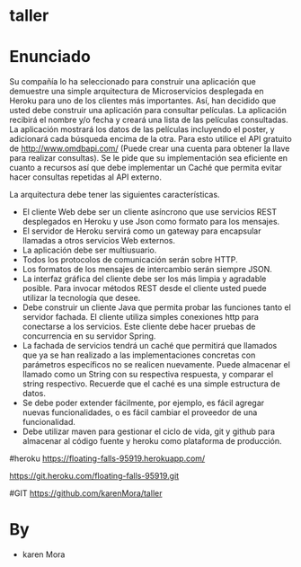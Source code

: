 # taller

# Enunciado
Su compañía lo ha seleccionado para construir una aplicación que demuestre una simple arquitectura de Microservicios desplegada en Heroku para uno de los clientes más importantes.
Así, han decidido que usted debe construir una aplicación para consultar películas.  La aplicación recibirá el nombre y/o fecha y creará una lista de las películas consultadas. La aplicación mostrará los datos de las películas incluyendo el poster, y adicionará cada búsqueda encima de la otra.  Para esto utilice el API gratuito de http://www.omdbapi.com/ (Puede crear una cuenta para obtener la llave para realizar consultas). Se le pide que su implementación sea eficiente en cuanto a recursos así que debe implementar un Caché que permita evitar hacer consultas repetidas al API externo. 

La arquitectura debe tener las siguientes características.
- El cliente Web debe ser un cliente asíncrono que use servicios REST desplegados en Heroku y use Json como formato para los mensajes.
- El servidor de Heroku servirá como un gateway para encapsular llamadas a otros servicios Web externos.
- La aplicación debe ser multiusuario.
- Todos los protocolos de comunicación serán sobre HTTP.
- Los formatos de los mensajes de intercambio serán siempre JSON.
- La interfaz gráfica del cliente debe ser los más limpia y agradable posible. Para invocar métodos REST desde el cliente usted puede utilizar la tecnología que desee.
- Debe construir un cliente Java que permita probar las funciones tanto el servidor fachada. El cliente utiliza simples conexiones http para conectarse a los servicios. Este cliente debe hacer pruebas de concurrencia en su servidor Spring.
- La fachada de servicios tendrá un caché que permitirá que llamados que ya se han realizado a las implementaciones concretas con parámetros específicos no se realicen nuevamente. Puede almacenar el llamado como un String con su respectiva respuesta, y comparar el string respectivo. Recuerde que el caché es una simple estructura de datos.
- Se debe poder extender fácilmente, por ejemplo, es fácil agregar nuevas funcionalidades, o es fácil cambiar el proveedor de una funcionalidad.
- Debe utilizar maven para gestionar el ciclo de vida, git y github para almacenar al código fuente y heroku como plataforma de producción.


#heroku
https://floating-falls-95919.herokuapp.com/

https://git.heroku.com/floating-falls-95919.git

#GIT 
https://github.com/karenMora/taller

# By
- karen Mora

